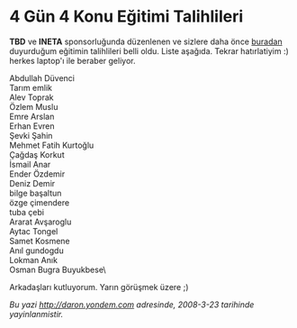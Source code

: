 # 4 Gün 4 Konu Eğitimi Talihlileri
**TBD** ve **INETA** sponsorluğunda düzenlenen ve sizlere daha önce
[buradan](http://daron.yondem.com/tr/post/bfb7add2-9b32-462a-b833-99047fd31ffc)
duyurduğum eğitimin talihlileri belli oldu. Liste aşağıda. Tekrar
hatırlatiyim :) herkes laptop'ı ile beraber geliyor.

Abdullah Düvenci\
Tarım emlik\
Alev Toprak\
Özlem Muslu\
Emre Arslan\
Erhan Evren\
Şevki Şahin\
Mehmet Fatih Kurtoğlu\
Çağdaş Korkut\
İsmail Anar\
Ender Özdemir\
Deniz Demir\
bilge başaltun\
özge çimendere\
tuba çebi\
Ararat Avşaroglu\
Aytac Tongel\
Samet Kosmene\
Anıl gundogdu\
Lokman Anık\
Osman Bugra Buyukbese\

Arkadaşları kutluyorum. Yarın görüşmek üzere ;)



*Bu yazi http://daron.yondem.com adresinde, 2008-3-23 tarihinde yayinlanmistir.*

